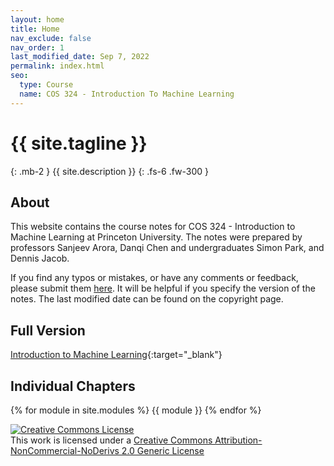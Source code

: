 ```yaml
---
layout: home
title: Home
nav_exclude: false
nav_order: 1
last_modified_date: Sep 7, 2022
permalink: index.html
seo:
  type: Course
  name: COS 324 - Introduction To Machine Learning
---
```


# {{ site.tagline }}
{: .mb-2 }
{{ site.description }}
{: .fs-6 .fw-300 }

## About
This website contains the course notes for COS 324 - Introduction to Machine Learning at Princeton University. The notes were prepared by professors Sanjeev Arora, Danqi Chen and undergraduates Simon Park, and Dennis Jacob.

If you find any typos or mistakes, or have any comments or feedback, please submit them [here](https://bit.ly/cos324-notes-feedback). It will be helpful if you specify the version of the notes. The last modified date can be found on the copyright page. 

## Full Version
[Introduction to Machine Learning](files/COS324_Course_Notes.pdf){:target="_blank"}

## Individual Chapters
{% for module in site.modules %}
{{ module }}
{% endfor %}

<a rel="license" href="http://creativecommons.org/licenses/by-nc-nd/2.0/"><img alt="Creative Commons License" style="border-width:0" src="https://i.creativecommons.org/l/by-nc-nd/2.0/88x31.png" /></a><br />This work is licensed under a <a rel="license" href="http://creativecommons.org/licenses/by-nc-nd/2.0/">Creative Commons Attribution-NonCommercial-NoDerivs 2.0 Generic License</a>

